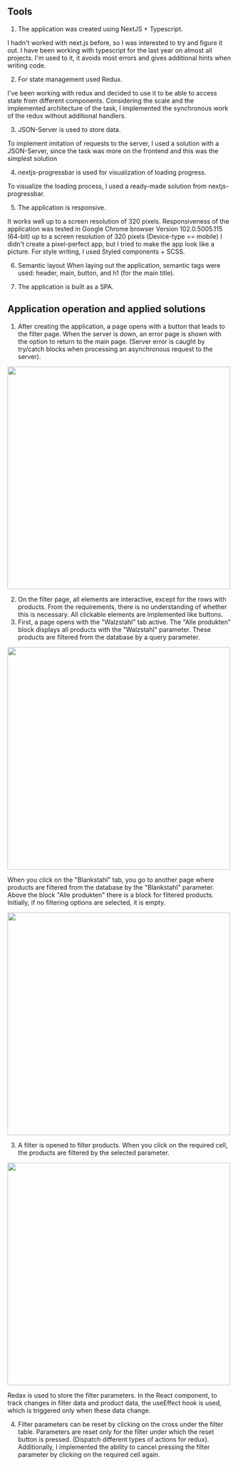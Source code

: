 ## Tools
1) The application was created using NextJS + Typescript. 

I hadn't worked with next.js before, so I was interested to try and figure it out. I have been working with typescript for the last year on almost all projects. I'm used to it, it avoids most errors and gives additional hints when writing code.

2) For state management used Redux.

I've been working with redux and decided to use it to be able to access state from different components.
Considering the scale and the implemented architecture of the task, I implemented the synchronous work of the redux without additional handlers.

3) JSON-Server is used to store data.

To implement imitation of requests to the server, I used a solution with a JSON-Server, since the task was more on the frontend and this was the simplest solution

4) nextjs-progressbar is used for visualization of loading progress.

To visualize the loading process, I used a ready-made solution from nextjs-progressbar.

5) The application is responsive.

It works well up to a screen resolution of 320 pixels.
Responsiveness of the application was tested in Google Chrome browser Version 102.0.5005.115 (64-bit) up to a screen resolution of 320 pixels (Device-type == mobile)
I didn't create a pixel-perfect app, but I tried to make the app look like a picture.
For style writing, I used Styled components + SCSS.

6) Semantic layout
When laying out the application, semantic tags were used: header, main, button, and h1 (for the main title).

7) The application is built as a SPA.


## Application operation and applied solutions
1) After creating the application, a page opens with a button that leads to the filter page. When the server is down, an error page is shown with the option to return to the main page. (Server error is caught by try/catch blocks when processing an asynchronous request to the server).

<img src="https://user-images.githubusercontent.com/71667926/174854091-900767d1-6a3f-4b3a-9910-0f9dbe9839de.png" width="500">

2) On the filter page, all elements are interactive, except for the rows with products. From the requirements, there is no understanding of whether this is necessary. All clickable elements are implemented like buttons.
3) First, a page opens with the "Walzstahl" tab active. The "Alle produkten" block displays all products with the "Walzstahl" parameter. These products are filtered from the database by a query parameter.

<img src="https://user-images.githubusercontent.com/71667926/174854579-13372cf6-f210-4d10-bfe7-d69f073e48dc.png" width="500">

When you click on the "Blankstahl" tab, you go to another page where products are filtered from the database by the "Blankstahl" parameter.
Above the block "Alle produkten" there is a block for filtered products. Initially, if no filtering options are selected, it is empty.

<img src="https://user-images.githubusercontent.com/71667926/174855271-a823be83-6997-420e-9ead-dca1ceab0e11.png" width="500">

3) A filter is opened to filter products. When you click on the required cell, the products are filtered by the selected parameter.

<img src="https://user-images.githubusercontent.com/71667926/174854855-a613f82d-f7ca-4845-95cf-02fb33757635.png" width="500">

Redax is used to store the filter parameters. In the React component, to track changes in filter data and product data, the useEffect hook is used, which is triggered only when these data change.

4) Filter parameters can be reset by clicking on the cross under the filter table. Parameters are reset only for the filter under which the reset button is pressed. (Dispatch different types of actions for redux).
Additionally, I implemented the ability to cancel pressing the filter parameter by clicking on the required cell again.
